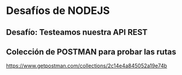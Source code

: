 # Desafíos de NODEJS

## Desafío: Testeamos nuestra API REST

## Colección de POSTMAN para probar las rutas
https://www.getpostman.com/collections/2c14e4a845052a19e74b